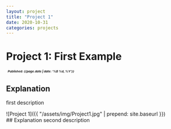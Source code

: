 ```yaml
---
layout: project
title: "Project 1"
date: 2020-10-31
categories: projects
---
```


# <span class="scroll-spy" id="project-1"></span>Project 1: First Example
<small><small><small>&nbsp;&nbsp;***Published: {{page.date | date: '%B %d, %Y'}}***</small></small></small>

## Explanation
first description
<p></p>![Project 1]({{ "/assets/img/Project1.jpg" | prepend: site.baseurl }})<br>
## Explanation
second description
